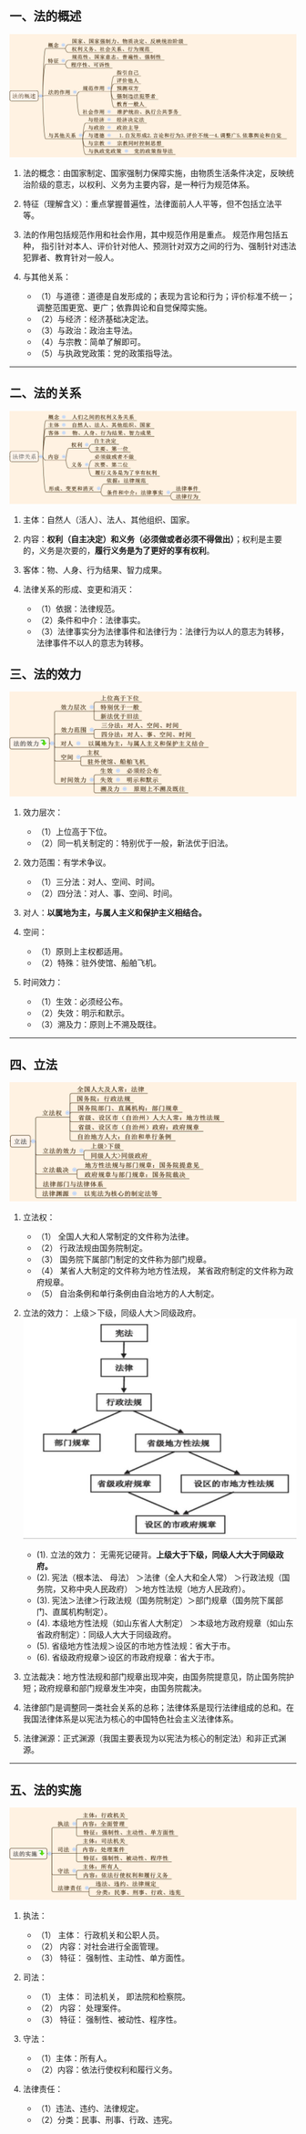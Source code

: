 ## 一、法的概述

![img](img/20190510202524.png)

1. 法的概念：由国家制定、国家强制力保障实施，由物质生活条件决定，反映统治阶级的意志，以权利、义务为主要内容，是一种行为规范体系。


2. 特征（理解含义）：重点掌握普遍性，法律面前人人平等，但不包括立法平等。

3. 法的作用包括规范作用和社会作用，其中规范作用是重点。 规范作用包括五种， 指引针对本人、评价针对他人、预测针对双方之间的行为、强制针对违法犯罪者、教育针对一般人。

4. 与其他关系：
   - （1）与道德：道德是自发形成的；表现为言论和行为；评价标准不统一；调整范围更宽、更广；依靠舆论和自觉保障实施。
   - （2）与经济：经济基础决定法。
   - （3）与政治：政治主导法。
   - （4）与宗教：简单了解即可。
   - （5）与执政党政策：党的政策指导法。

---
## 二、法的关系

![img](img/20190510203012.png)

1. 主体：自然人（活人）、法人、其他组织、国家。

2. 内容：**权利（自主决定）和义务（必须做或者必须不得做出）**；权利是主要的，义务是次要的，**履行义务是为了更好的享有权利**。

3. 客体：物、人身、行为结果、智力成果。

4. 法律关系的形成、变更和消灭：
   - （1）依据：法律规范。
   - （2）条件和中介：法律事实。
   - （3）法律事实分为法律事件和法律行为：法律行为以人的意志为转移，法律事件不以人的意志为转移。

## 三、法的效力

![img](img/20190510204218.png)

1. 效力层次：
   - （1）上位高于下位。
   - （2）同一机关制定的：特别优于一般，新法优于旧法。

2. 效力范围：有学术争议。
   - （1）三分法：对人、空间、时间。
   - （2）四分法：对人、事、空间、时间。
3. 对人：**以属地为主，与属人主义和保护主义相结合。**

4. 空间：
   - （1）原则上主权都适用。
   - （2）特殊：驻外使馆、船舶飞机。
5. 时间效力：
   - （1）生效：必须经公布。
   - （2）失效：明示和默示。
   - （3）溯及力：原则上不溯及既往。

---
## 四、立法

![img](img/20190510204802.png)

1. 立法权：
   - （1） 全国人大和人常制定的文件称为法律。
   - （2） 行政法规由国务院制定。
   - （3） 国务院下属部门制定的文件称为部门规章。
   - （4） 某省人大制定的文件称为地方性法规， 某省政府制定的文件称为政府规章。
   - （5） 自治条例和单行条例由自治地方的人大制定。
2. 立法的效力： 上级＞下级，同级人大＞同级政府。
![img](img/20190510205405.png)
   - (1). 立法的效力： 无需死记硬背。**上级大于下级，同级人大大于同级政府。**
   - (2). 宪法（根本法、 母法） ＞法律（全人大和全人常） ＞行政法规（国务院，又称中央人民政府） ＞地方性法规（地方人民政府）。
   - (3). 宪法＞法律＞行政法规（国务院制定）＞部门规章（国务院下属部门、直属机构制定）。
   - (4). 本级地方性法规（如山东省人大制定） ＞本级地方政府规章（如山东省政府制定）：同级人大大于同级政府。
   - (5). 省级地方性法规＞设区的市地方性法规：省大于市。
   - (6). 省级政府规章＞设区的市政府规章：省大于市。

3. 立法裁决：地方性法规和部门规章出现冲突，由国务院提意见，防止国务院护短；政府规章和部门规章发生冲突，由国务院裁决。

4. 法律部门是调整同一类社会关系的总称；法律体系是现行法律组成的总和。在我国法律体系是以宪法为核心的中国特色社会主义法律体系。

5. 法律渊源：正式渊源（我国主要表现为以宪法为核心的制定法）和非正式渊源。

---
## 五、法的实施

![img](img/20190510205130.png)

1. 执法：
   - （1） 主体： 行政机关和公职人员。
   - （2） 内容：对社会进行全面管理。
   - （3） 特征： 强制性、主动性、单方面性。

2. 司法：
   - （1） 主体： 司法机关， 即法院和检察院。
   - （2） 内容： 处理案件。
   - （3） 特征： 强制性、被动性、程序性。

3. 守法：
   - （1）主体：所有人。
   - （2）内容：依法行使权利和履行义务。

4. 法律责任：
   - （1）违法、违约、法律规定。
   - （2）分类：民事、刑事、行政、违宪。

